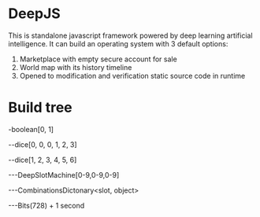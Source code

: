 # DeepJS
This is standalone javascript framework powered by deep learning artificial intelligence. It can build an operating system with 3 default options:

1. Marketplace with empty secure account for sale
2. World map with its history timeline
3. Opened to modification and verification static source code in runtime

# Build tree 
-boolean[0, 1]

--dice[0, 0, 0, 1, 2, 3]

--dice[1, 2, 3, 4, 5, 6]

---DeepSlotMachine[0-9,0-9,0-9]

---CombinationsDictonary<slot, object>

---Bits(728) + 1 second
